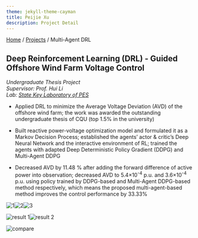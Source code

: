 ```yaml
---
theme: jekyll-theme-cayman
title: Peijie Xu
description: Project Detail
---
```

[Home](../index.md) / [Projects](Projects_index.html) / Multi-Agent DRL
  
## Deep Reinforcement Learning (DRL) - Guided Offshore Wind Farm Voltage Control
_Undergraduate Thesis Project_   
_Supervisor: Prof. Hui Li_  
_Lab: [State Key Laboratory of PES](http://sklpe.cqu.edu.cn/)_
* Applied DRL to minimize the Average Voltage Deviation (AVD) of the offshore wind farm; the work was awarded the outstanding undergraduate thesis of CQU (top 1.5% in the university)

*	Built reactive power-voltage optimization model and formulated it as a Markov Decision Process; established the agents’ actor & critic’s Deep Neural Network and the interactive environment of RL; trained the agents with adapted Deep Deterministic Policy Gradient (DDPG) and Multi-Agent DDPG
   
*	Decreased AVD by 11.48 % after adding the forward difference of active power into observation; decreased AVD to 5.4×10<sup>-4</sup> p.u. and 3.6×10<sup>-4</sup> p.u. using policy trained by DDPG-based and Multi-Agent DDPG-based method respectively, which means the proposed multi-agent-based method improves the control performance by 33.33%  
  
![1](/pic/1_1.png)![2](/pic/1_3.png)![3](/pic/1_3.png)
  
![result 1](/pic/1_4.png)![result 2](/pic/1_5.png)
  
![compare](/pic/1_6.png)
